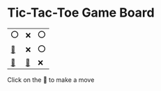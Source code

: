 # Tic-Tac-Toe Game Board
|   |   |   |
|---|---|---|
|⭕ |❌ |⭕ |
|[🔎](OXOOXOEXX.md) |❌ |⭕ |
|[🔎](OXOEXOOXX.md) |[🔎](OXOEXOXOX.md) |❌ |

Click on the 🔎 to make a move